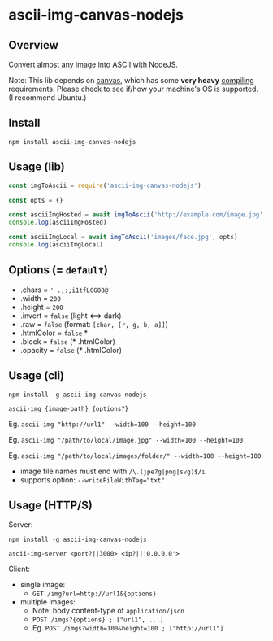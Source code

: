 # ascii-img-canvas-nodejs

## Overview

Convert almost any image into ASCII with NodeJS.

Note: This lib depends on [canvas](https://www.npmjs.com/package/canvas), which has some **very heavy** [compiling](https://www.npmjs.com/package/canvas#compiling) requirements. Please check to see if/how your machine's OS is supported. (I recommend Ubuntu.)

## Install

`npm install ascii-img-canvas-nodejs`

## Usage (lib)

```javascript
const imgToAscii = require('ascii-img-canvas-nodejs')

const opts = {}

const asciiImgHosted = await imgToAscii('http://example.com/image.jpg', opts)
console.log(asciiImgHosted)

const asciiImgLocal = await imgToAscii('images/face.jpg', opts)
console.log(asciiImgLocal)
```

## Options (= `default`)

- .chars = `' .,:;i1tfLCG08@'`
- .width = `200`
- .height = `200`
- .invert = `false` (light <==> dark)
- .raw = `false` (format: `[char, [r, g, b, a]]`)
- .htmlColor = `false` *
- .block = `false`  (* .htmlColor)
- .opacity = `false`  (* .htmlColor)

## Usage (cli)

`npm install -g ascii-img-canvas-nodejs`

`ascii-img {image-path} {options?}`

Eg. `ascii-img "http://url1" --width=100 --height=100`

Eg. `ascii-img "/path/to/local/image.jpg" --width=100 --height=100`

Eg. `ascii-img "/path/to/local/images/folder/" --width=100 --height=100`

- image file names must end with `/\.(jpe?g|png|svg)$/i`
- supports option: `--writeFileWithTag="txt"`

## Usage (HTTP/S)

Server:

`npm install -g ascii-img-canvas-nodejs`

`ascii-img-server <port?||3000> <ip?||'0.0.0.0'>`

Client:

- single image:
  - `GET /img?url=http://url1&{options}`
- multiple images:
  - Note: body content-type of `application/json`
  - `POST /imgs?{options} ; ["url1", ...]`
  - Eg. `POST /imgs?width=100&height=100 ; ["http://url1"]`
